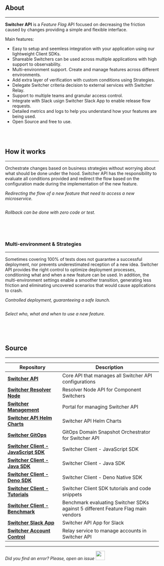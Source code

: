 <img src="https://raw.githubusercontent.com/switcherapi/switcherapi-assets/master/docs/SwitcherAPI_connectivity.jpg" class="image-style center" alt=""/><p>

## About
* * *
**Switcher API** is a *Feature Flag* API focused on decreasing the friction caused by changes providing a simple and flexible interface.

Main features:
- Easy to setup and seemless integration with your application using our lightweight Client SDKs.
- Shareable Switchers can be used across multiple applications with high support to observability.
- Multi-environment support. Create and manage features across different environments.
- Add extra layer of verification with custom conditions using Strategies.
- Delegate Switcher criteria decision to external services with Switcher Relay.
- Support to multiple teams and granular access control.
- Integrate with Slack usign Switcher Slack App to enable release flow requests.
- Detailed metrics and logs to help you understand how your features are being used.
- Open Source and free to use.

</br></br>

## How it works
* * *

Orchestrate changes based on business strategies without worrying about what should be done under the hood. Switcher API has the responsibility to evaluate all conditions provided and redirect the flow based on the configuration made during the implementation of the new feature.

<span class="image-style center">*Redirecting the flow of a new feature that need to access a new microservice.*</span>

<img src="https://raw.githubusercontent.com/switcherapi/switcherapi-assets/master/docs/SwitcherAPI_management-TOGGLE_ON.jpg" class="image-style center" alt=""/><p>

<span class="image-style center">*Rollback can be done with zero code or test.*</span>

<img src="https://raw.githubusercontent.com/switcherapi/switcherapi-assets/master/docs/SwitcherAPI_management-TOGGLE_OFF.jpg" class="image-style center" alt=""/>

</br></br>

### Multi-environment & Strategies
* * *

Sometimes covering 100% of tests does not guarantee a successful deployment, nor prevents underestimated reception of a new idea. Switcher API provides the right control to optimize deployment processes, conditioning what and when a new feature can be used. In addition, the multi-environment settings enable a smoother transition, generating less friction and eliminating uncovered scenarios that would cause applications to crash.

<span class="image-style center">*Controlled deployment, guaranteeing a safe launch.*</span>

<img src="https://raw.githubusercontent.com/switcherapi/switcherapi-assets/master/docs/SwitcherAPI_management-ENVIRONMENT.jpg" class="image-style center" alt=""/><p>

<span class="image-style center">*Select who, what and when to use a new feature.*</span>

<img src="https://raw.githubusercontent.com/switcherapi/switcherapi-assets/master/docs/SwitcherAPI_management-STRATEGY.jpg" class="image-style center" alt=""/>

</br></br>

## Source
* * *

| Repository                 | Description                                    |
| -------------------------- | ---------------------------------------------- |
| [**Switcher API**](https://github.com/switcherapi/switcher-api) | Core API that manages all Switcher API configurations |
| [**Switcher Resolver Node**](https://github.com/switcherapi/switcher-resolver-node) | Resolver Node API for Component Switchers |
| [**Switcher Management**](https://github.com/switcherapi/switcher-management) | Portal for managing Switcher API |
| [**Switcher API Helm Charts**](https://github.com/switcherapi/helm-charts) | Switcher API Helm Charts |
| [**Switcher GitOps**](https://github.com/switcherapi/switcher-gitops) | GitOps Domain Snapshot Orchestrator for Switcher API |
| [**Switcher Client - JavaScript SDK**](https://github.com/switcherapi/switcher-client-js) | Switcher Client - JavaScript SDK |
| [**Switcher Client - Java SDK**](https://github.com/switcherapi/switcher-client-java) | Switcher Client - Java SDK |
| [**Switcher Client - Deno SDK**](https://github.com/switcherapi/switcher-client-deno) | Switcher Client - Deno Native SDK |
| [**Switcher Client - Tutorials**](https://github.com/switcherapi/switcherapi-tutorials) | Switcher Client SDK tutorials and code snippets |
| [**Switcher Client - Benchmark**](https://github.com/switcherapi/feature-flag-benchmark) | Benchmark evaluating Switcher SDKs against 5 different Feature Flag main vendors |
| [**Switcher Slack App**](https://github.com/switcherapi/switcher-slack-app) | Switcher API App for Slack |
| [**Switcher Account Control**](https://github.com/switcherapi/switcher-ac) | Relay service to manage accounts in Switcher API |


* * *

*Did you find an error? Please, open an issue*
<a href="https://github.com/switcherapi/switcher-management/issues/new?title=fix:+[overview.md]+-+[INSERT+SHORT+DESCRIPTION]" target="_blank">
    <img src="[$ASSETS_LOCATION]github.svg" style="width: 30px;">
</a> 